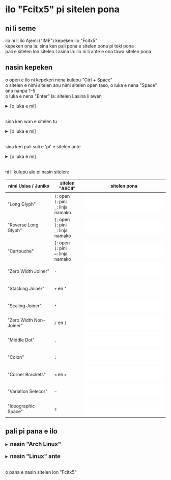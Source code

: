 # ilo "Fcitx5" pi sitelen pona

## ni li seme

ilo ni li ilo Ajemi ("IME") kepeken ilo "Fcitx5" <br>
kepeken ona la: sina ken pali pona e sitelen pona pi toki pona <br>
pali e sitelen lon sitelen Lasina la: ilo ni li ante e ona tawa sitelen pona

## nasin kepeken

o open e ilo ni kepeken nena kulupu "Ctrl + Space" <br>
o sitelen e nimi sitelen anu nimi sitelen open taso, o luka e nena "Space" anu nanpa 1-5 <br>
o luka e nena "Enter" la: sitelen Lasina li awen

<details>
<summary>[o luka e mi]</summary>

![Demo](./assets/demo-1.webp)

</details><br>

sina ken wan e sitelen tu

<details><summary>[o luka e mi]</summary>

![Demo](./assets/demo-2.webp)

</details><br>

sina ken pali suli e 'pi' e sitelen ante

<details><summary>[o luka e mi]</summary>

![Demo](./assets/demo-3.webp)

</details><br>

ni li kulupu ale pi nasin sitelen:

| nimi Usisa / Juniko     | sitelen "ASCII"                                 | sitelen pona                                         |
|-------------------------|-------------------------------------------------|------------------------------------------------------|
| "Long Glyph"            | `(`: open <br> `)`: pini <br> `_`: linja namako | ![](./assets/sitelen_pona/long-glyph.svg)            |
| "Reverse Long Glyph"    | `{`: open <br> `}`: pini <br> `_`: linja namako | ![](./assets/sitelen_pona/reverse-long-glyph.svg)    |
| "Cartouche"             | `[`: open <br> `]`: pini <br> `=`: linja namako | ![](./assets/sitelen_pona/cartouche.svg)             |
| "Zero Width Joiner"     | `-`                                             | ![](./assets/sitelen_pona/zero-width-joiner.svg)     |
| "Stacking Joiner"       | `+` en `^`                                      | ![](./assets/sitelen_pona/stacking-joiner.svg)       |
| "Scaling Joiner"        | `*`                                             | ![](./assets/sitelen_pona/scaling-joiner.svg)        |
| "Zero Width Non-Joiner" | `/` en `\|`                                     | ![](./assets/sitelen_pona/zero-width-non-joiner.svg) |
| "Middle Dot"            | `.`                                             | ![](./assets/sitelen_pona/middle-dot.svg)            |
| "Colon"                 | `:`                                             | ![](./assets/sitelen_pona/colon.svg)                 |
| "Corner Brackets"       | `<` en `>`                                      | ![](./assets/sitelen_pona/corner-brackets.svg)       |
| "Variation Selecor"     | `~`                                             | ![](./assets/sitelen_pona/variation-selector.svg)    |
| "Ideographic Space"     | `z`                                             | ![](./assets/sitelen_pona/ideographic-space.svg)     |


## pali pi pana e ilo

<details>
<summary><span style="font-size: 1.25em; font-weight: bold;">nasin "Arch Linux"</span></summary>

o kepeken poki `fcitx5-sitelen-pona` tan poki tomo "[Arch User Repository](https://aur.archlinux.org/packages/fcitx5-sitelen-pona)" sama ni:
```
yay -S fcitx5-sitelen-pona
```

anu kepeken yay ala sama ni:
```
git clone https://aur.archlinux.org/fcitx5-sitelen-pona.git
cd fcitx5-sitelen-pona
makepkg -si
```

</details><br>

<details>
<summary><span style="font-size: 1.25em; font-weight: bold;">nasin "Linux" ante</span></summary>

o pali sama e poki "Git" ni <br>
o open e lipu "install.sh" <br>
o kepeken nasin "Sudo" la: o pana e ilo tawa jan ale pi ilo sona ni <br>
sama ni:
```
git clone https://github.com/Toastberries/fcitx5-sitelen-pona.git
cd fcitx5-sitelen-pona
sudo ./install.sh
```

</details><br>

o pana e nasin sitelen lon "Fcitx5"